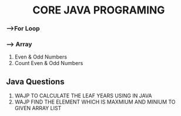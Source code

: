 <h1 align="center">CORE JAVA PROGRAMING</h1>

<h3>-->For Loop</h3>

<h3>--> Array</h3>
<ol>
  <li>Even & Odd Numbers</li>
  <li>Count Even & Odd Numbers </li>
</ol>

<h2  >Java Questions</h2>
<ol type="square" >
  <li>WAJP TO CALCULATE THE LEAF YEARS USING IN JAVA</li>
  <li> WAJP FIND THE ELEMENT WHICH IS MAXMIUM AND MINIUM TO GIVEN ARRAY LIST</li>
</ol>


